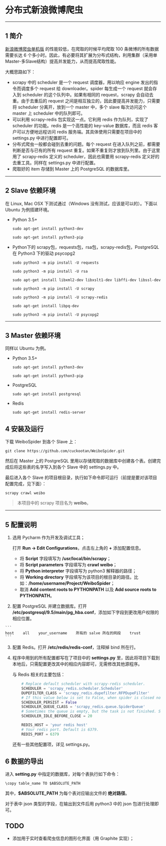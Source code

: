 # 分布式新浪微博爬虫

---

## 1 简介

[新浪微博爬虫单机版](https://github.com/cuckootan/WeiboSpider) 的性能较低，在爬取的时候平均爬取 100 条微博的所有数据需要长达 6 个多小时。因此，有必要将其扩展为分布式结构，利用集群（采用单Master-多Slave结构）提高并发能力，从而提高爬取性能。

大概思路如下：

-   scrapy 中的 scheduler 是一个 request 调度器，用以响应 engine 发出的指令而调度多个 request 给 downloader。spider 每生成一个 request 就会存入到 scheduler 的这个队列中。如果有相同的 request，scrapy 会自动去重。由于去重后的 request 之间是相互独立的，因此要提高并发能力，只需要将 scheduler 分离开，放到一个 master 中，多个 slave 每次访问这个 master 上 scheduler 中的队列即可。
-   可以利用 scrapy-redis 包实现这一点。它利用 redis 作为队列，实现了 scheduler 的功能。redis 是一个高性能的 key-value 数据库，而且 redis 客户可以方便地远程访问 redis 服务端。其具体使用只需要在项目中的 settings.py 中进行配置即可。
-   分布式爬虫一般都会碰到去重的问题。每个 request 在进入队列之前，都需要判断是否与已有的所有 request 重复。如果不重复则才放到队列里。由于这里用了 scrapy-redis 定义的 scheduler，因此也需要用 scrapy-redis 定义好的去重工具。同样在 settings.py 中进行配置。
-   爬取好的 item 存储到 Master 上的 PostgreSQL 的数据库里。

---

## 2 Slave 依赖环境

在 Linux, Mac OSX 下测试通过（Windows 没有测试，应该是可以的）。下面以 Ubuntu 为例搭建环境。

-   Python 3.5+

    `sudo apt-get install python3-dev`

    `sudo apt-get install python3-pip`
-   Python下的 scrapy包，requests包，rsa包，scrapy-redis包，PostgreSQL 在 Python3 下的驱动 psycopg2

    `sudo python3 -m pip install -U requests`

    `sudo python3 -m pip install -U rsa`

    `sudo apt-get install libxml2-dev libxslt1-dev libffi-dev libssl-dev`

    `sudo python3 -m pip install -U scrapy`

    `sudo python3 -m pip install -U scrapy-redis`

    `sudo apt-get install libpq-dev`

    `sudo python3 -m pip install -U psycopg2`

---

## 3 Master 依赖环境

同样以 Ubuntu 为例。

-   Python 3.5+

    `sudo apt-get install python3-dev`

    `sudo apt-get install python3-pip`

-   PostgreSQL

    `sudo apt-get install postgresql`

-   Redis

    `sudo apt-get install redis-server`

## 4 安装及运行

下载 WeiboSpider 到各个 Slave 上：

`git clone https://github.com/cuckootan/WeiboSpider.git`

然后在 Master 上的 PostgreSQL 里用以存储爬取的数据库中创建各个表。创建完成后将这些表的名字写入到各个 Slave 中的 settings.py 中。

最后进入各个 Slave 的项目根目录，执行如下命令即可运行（前提是要对该项目配置完成，见下面）：

`scrapy crawl weibo`

>   本项目中的 scrapy 项目名为 **weibo**。

---

## 5 配置说明

1.  选用 Pycharm 作为开发及调试工具；

    打开 **Run -> Edit Configurations**，点击左上角的 **+** 添加配置信息。

    -   将 **Script** 字段填写为 **/usr/local/bin/scrapy**；
    -   将 **Script parameters** 字段填写为 **crawl weibo**；
    -   将 **Python interpreter** 字段填写为 python3 解释器的路径；
    -   将 **Working directory** 字段填写为该项目的根目录的路径。比如：**/home/username/Project/WeiboSpider**；
    -   取消 **Add content roots to PYTHONPATH** 以及 **Add source roots to PYTHONPATH**。
2.   配置 PostgreSQL 并建立数据库。打开 **/etc/postgresql/9.5/main/pg_hba.conf**，添加如下字段到更改用户权限的相应位置。

    ```
    host    all    your_username    所有的 salve 所在的网段    trust
    ```
3.  配置 Redis。打开 **/etc/redis/redis-conf**，注释掉 bind 所在行。
4.  程序中用到的所有配置都写在了项目中的 **settings.py** 里，因此将项目下载到本地后，只需配置更改其中的相应内容即可，无需修改其他源程序。

    与 Redis 相关的主要包括：

    ```python
        # Replace default scheduler with scrapy-redis scheduler.
        SCHEDULER = 'scrapy_redis.scheduler.Scheduler'
        DUPEFILTER_CLASS = 'scrapy_redis.dupefilter.RFPDupeFilter'
        # If this value below is set to False, when spider is closed normally, all the data in redis will be cleared.
        SCHEDULER_PERSIST = False
        SCHEDULER_QUEUE_CLASS = 'scrapy_redis.queue.SpiderQueue'
        # Sometimes the queue is empty, but the task is not finished. So you'd better set the value below.
        SCHEDULER_IDLE_BEFORE_CLOSE = 20

        REDIS_HOST = 'your redis host'
        # Your redis port. Default is 6379.
        REDIS_PORT = 6379
    ```

    还有一些其他配置项，详见 settings.py。

## 6 数据的导出

进入 **setting.py** 中指定的数据库，对每个表执行如下命令：

`\copy table_name TO $ABSOLUTE_PATH`

其中，**$ABSOLUTE_PATH** 为每个表对应输出文件的 **绝对路径**。

对于表中 json 类型的字段，在输出到文件后用 python3 中的 json 包进行处理即可。

## TODO

-   添加用于实时查看爬虫信息的图形化界面（用 Graphite 实现）；
